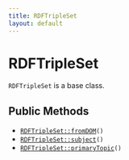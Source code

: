 ```yaml
---
title: RDFTripleSet
layout: default
---
```


# RDFTripleSet

<code>RDFTripleSet</code> is a base class.

## Public Methods

* <code><a href="RDFTripleSet%3A%3AfromDOM">RDFTripleSet::fromDOM</a>()</code>
* <code><a href="RDFTripleSet%3A%3Asubject">RDFTripleSet::subject</a>()</code>
* <code><a href="RDFTripleSet%3A%3AprimaryTopic">RDFTripleSet::primaryTopic</a>()</code>

